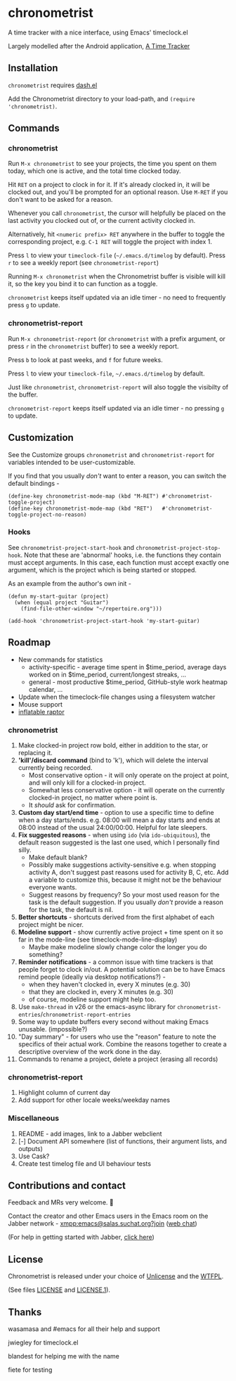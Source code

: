 # chronometrist
A time tracker with a nice interface, using Emacs' timeclock.el

Largely modelled after the Android application, [A Time Tracker](https://github.com/netmackan/ATimeTracker)

## Installation
`chronometrist` requires [dash.el](https://github.com/magnars/dash.el)

Add the Chronometrist directory to your load-path, and `(require 'chronometrist)`.

## Commands
### chronometrist
Run `M-x chronometrist` to see your projects, the time you spent on them today, which one is active, and the total time clocked today.

Hit `RET` on a project to clock in for it. If it's already clocked in, it will be clocked out, and you'll be prompted for an optional reason. Use `M-RET` if you don't want to be asked for a reason.

Whenever you call `chronometrist`, the cursor will helpfully be placed on the last activity you clocked out of, or the current activity clocked in.

Alternatively, hit `<numeric prefix> RET` anywhere in the buffer to toggle the corresponding project, e.g. `C-1 RET` will toggle the project with index 1.

Press `l` to view your `timeclock-file` (`~/.emacs.d/timelog` by default). Press `r` to see a weekly report (see `chronometrist-report`)

Running `M-x chronometrist` when the Chronometrist buffer is visible will kill it, so the key you bind it to can function as a toggle.

`chronometrist` keeps itself updated via an idle timer - no need to frequently press `g` to update.

### chronometrist-report
Run `M-x chronometrist-report` (or `chronometrist` with a prefix argument, or press `r` in the `chronometrist` buffer) to see a weekly report.

Press `b` to look at past weeks, and `f` for future weeks.

Press `l` to view your `timeclock-file`, `~/.emacs.d/timelog` by default.

Just like `chronometrist`, `chronometrist-report` will also toggle the visibilty of the buffer.

`chronometrist-report` keeps itself updated via an idle timer - no pressing `g` to update.

## Customization
See the Customize groups `chronometrist` and `chronometrist-report` for variables intended to be user-customizable.

If you find that you usually _don't_ want to enter a reason, you can switch the default bindings -

```elisp
(define-key chronometrist-mode-map (kbd "M-RET") #'chronometrist-toggle-project)
(define-key chronometrist-mode-map (kbd "RET")   #'chronometrist-toggle-project-no-reason)
```

### Hooks
See `chronometrist-project-start-hook` and `chronometrist-project-stop-hook`. Note that these are 'abnormal' hooks, i.e. the functions they contain must accept arguments. In this case, each function must accept exactly one argument, which is the project which is being started or stopped.

As an example from the author's own init -

```elisp
(defun my-start-guitar (project)
  (when (equal project "Guitar")
    (find-file-other-window "~/repertoire.org")))

(add-hook 'chronometrist-project-start-hook 'my-start-guitar)
```

## Roadmap
* New commands for statistics
  - activity-specific - average time spent in $time_period, average days worked on in $time_period, current/longest streaks, ...
  - general - most productive $time_period, GitHub-style work heatmap calendar, ...
* Update when the timeclock-file changes using a filesystem watcher
* Mouse support
* [inflatable raptor](https://github.com/MichaelMure/git-bug/#planned-features)

### chronometrist
1. Make clocked-in project row bold, either in addition to the star, or replacing it.
2. **'kill'/discard command** (bind to 'k'), which will delete the interval currently being recorded.
   - Most conservative option - it will only operate on the project at point, and will only kill for a clocked-in project.
   - Somewhat less conservative option - it will operate on the currently clocked-in project, no matter where point is.
   - It _should_ ask for confirmation.
3. **Custom day start/end time** - option to use a specific time to define when a day starts/ends. e.g. 08:00 will mean a day starts and ends at 08:00 instead of the usual 24:00/00:00. Helpful for late sleepers.
4. **Fix suggested reasons** - when using `ido` (via `ido-ubiquitous`), the default reason suggested is the last one used, which I personally find silly.
   - Make default blank?
   - Possibly make suggestions activity-sensitive e.g. when stopping activity A, don't suggest past reasons used for activity B, C, etc. Add a variable to customize this, because it might not be the behaviour everyone wants.
   - Suggest reasons by frequency? So your most used reason for the task is the default suggestion. If you usually _don't_ provide a reason for the task, the default is nil.
5. **Better shortcuts** - shortcuts derived from the first alphabet of each project might be nicer.
6. **Modeline support** - show currently active project + time spent on it so far in the mode-line (see timeclock-mode-line-display)
   - Maybe make modeline slowly change color the longer you do something?
7. **Reminder notifications** - a common issue with time trackers is that people forget to clock in/out. A potential solution can be to have Emacs remind people (ideally via desktop notifications?) -
    - when they haven't clocked in, every X minutes (e.g. 30)
    - that they are clocked in, every X minutes (e.g. 30)
    - of course, modeline support might help too.
8. Use `make-thread` in v26 or the emacs-async library for `chronometrist-entries`/`chronometrist-report-entries`
9. Some way to update buffers every second without making Emacs unusable. (impossible?)
10. "Day summary" - for users who use the "reason" feature to note the specifics of their actual work. Combine the reasons together to create a descriptive overview of the work done in the day.
11. Commands to rename a project, delete a project (erasing all records)

### chronometrist-report
1. Highlight column of current day
2. Add support for other locale weeks/weekday names

### Miscellaneous
1. README - add images, link to a Jabber webclient
2. [-] Document API somewhere (list of functions, their argument lists, and outputs)
3. Use Cask?
4. Create test timelog file and UI behaviour tests

## Contributions and contact
Feedback and MRs very welcome. 🙂

Contact the creator and other Emacs users in the Emacs room on the Jabber network - [xmpp:emacs@salas.suchat.org?join](xmpp:emacs@salas.suchat.org?join) ([web chat](https://inverse.chat/#converse/room?jid=emacs@salas.suchat.org))

(For help in getting started with Jabber, [click here](https://xmpp.org/getting-started/))

## License
Chronometrist is released under your choice of [Unlicense](https://unlicense.org/) and the [WTFPL](http://www.wtfpl.net/).

(See files [LICENSE](LICENSE) and [LICENSE.1](LICENSE.1)).

## Thanks
wasamasa and #emacs for all their help and support

jwiegley for timeclock.el

blandest for helping me with the name

fiete for testing
